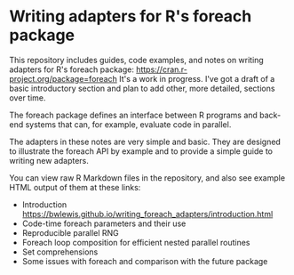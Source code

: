 # Writing adapters for R's foreach package

This repository includes guides, code examples, and notes on writing
adapters for R's foreach package: https://cran.r-project.org/package=foreach
It's a work in progress. I've got a draft of a basic introductory section
and plan to add other, more detailed, sections over time.

The foreach package defines an interface between R programs and back-end
systems that can, for example, evaluate code in parallel.

The adapters in these notes are very simple and basic. They are designed
to illustrate the foreach API by example and to provide a simple guide
to writing new adapters.

You can view raw R Markdown files in the repository, and also see example
HTML output of them at these links:

- Introduction https://bwlewis.github.io/writing_foreach_adapters/introduction.html
- Code-time foreach parameters and their use
- Reproducible parallel RNG
- Foreach loop composition for efficient nested parallel routines
- Set comprehensions
- Some issues with foreach and comparison with the future package
